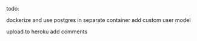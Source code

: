 todo:

dockerize and use postgres in separate container
add custom user model

upload to heroku
add comments
